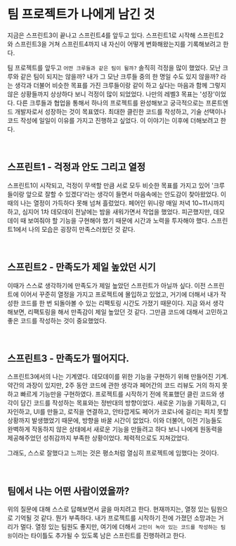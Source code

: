 # 팀 프로젝트가 나에게 남긴 것

지금은 스프린트3이 끝나고 스프린트4를 앞두고 있다. 스프린트1로 시작해 스프린트2와 스프린트3을 거쳐 스프린트4까지 내 자신이 어떻게 변화해왔는지를 기록해보려고 한다.

팀 프로젝트를 앞두고 `어떤 크루들과 같은 팀이 될까?` 솔직히 걱정을 많이 했었다. 모난 크루와 같은 팀이 되지는 않을까? 내가 그 모난 크루들 중의 한 명일 수도 있지 않을까? 라는 생각과 더불어 비슷한 목표를 가진 크루들이랑 같이 하고 싶다는 마음과 함께 그렇지 않은 상황들까지 상상하다 보니 걱정이 많이 되었었다. 나만의 레벨3 목표는 '성장'이었다. 다른 크루들과 협업을 통해서 하나의 프로젝트를 완성해보고 궁극적으로는 프론트엔드 개발자로서 성장하는 것이 목표였다. 최대한 클린한 코드를 작성하고, 기술 선택이나 코드 작성에 일일이 이유를 가지고 진행하고 싶었다. 이 이야기는 이후에 더해보려고 한다.

<br>

## 스프린트1 - 걱정과 안도 그리고 열정

스프린트1이 시작되고, 걱정이 무색할 만큼 서로 모두 비슷한 목표를 가지고 있어 '크루들이랑 앞으로 잘할 수 있겠다'라는 생각이 들면서 마음속에는 안도감이 찾아왔었다. 이때의 나는 열정이 가득하다 못해 넘쳐 흘렀었다. 페어인 위니랑 매일 저녁 10~11시까지 하고, 심지어 1차 데모데이 전날에는 밤을 새워가면서 작업을 했었다. 피곤했지만, 데모데이 때 보여줘야 할 기능을 구현해야 했기 때문에 시간과 노력을 투자해야 했다. 스프린트1에서 나의 모습은 굉장히 만족스러웠던 것 같다.

<br>

## 스프린트2 - 만족도가 제일 높았던 시기

이때가 스스로 생각하기에 만족도가 제일 높았던 스프린트가 아닐까 싶다. 이전 스프린트에 이어서 꾸준히 열정을 가지고 프로젝트에 몰입하고 있었고, 거기에 더해서 내가 작성한 코드를 한 번 되돌아볼 수 있는 리팩토링 시간도 가졌기 때문이다. 지금 와서 생각해보면, 리팩토링을 해서 만족감이 제일 높았던 것 같다. 그만큼 코드에 대해서 고민하고 좋은 코드를 작성하는 것이 중요했었다.

<br>

## 스프린트3 - 만족도가 떨어지다.

스프린트3에서의 나는 기계였다. 데모데이를 위한 기능을 구현하기 위해 만들어진 기계. 약간의 과장이 있지만, 2주 동안 코드에 관한 생각과 페어간의 코드 리뷰도 거의 하지 못하고 빠르게 기능만을 구현하였다. 프로젝트를 시작하기 전에 목표했던 클린 코드와 생각이 담긴 코드를 작성하는 목표와는 정반대의 방향이었다. 새로운 기능을 기획하고, 디자인하고, UI를 만들고, 로직을 연결하고, 안타깝게도 페어가 코로나에 걸리는 피치 못할 상황까지 발생했었기 때문에, 방향을 바꿀 시간이 없었다. 이와 더불어, 이전 기능들도 완벽하게 작동하지 않은 상태에서 새로운 기능을 만들려고 하다 보니 나에게 원동력을 제공해주었던 성취감까지 부족한 상황이었다. 체력적으로도 지쳐갔었다.

그래도, 스스로 잘했다고 느끼는 것은 평소처럼 열심히 프로젝트에 임했다는 것이다.

<br>

## 팀에서 나는 어떤 사람이였을까?

위의 질문에 대해 스스로 답해보면서 글을 마치려고 한다. 현재까지는, 열정 있는 팀원으로 기억될 것 같다. 뭔가 부족하다. 내가 프로젝트를 시작하기 전에 가졌던 소망과는 거리가 멀다. 열정 있는 팀원도 좋지만, 여기에 더해서 `고민이 녹아 있는 코드를 작성하는 팀원`이라는 타이틀도 추가될 수 있도록 남은 스프린트를 진행하려고 한다.
